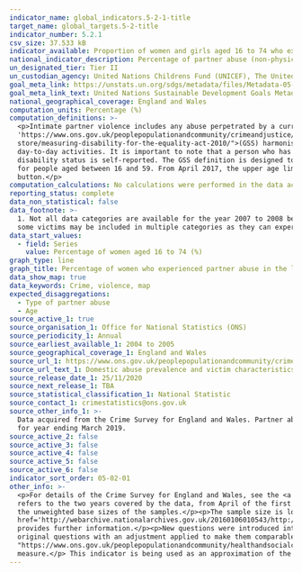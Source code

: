 ```yaml
---
indicator_name: global_indicators.5-2-1-title
target_name: global_targets.5-2-title
indicator_number: 5.2.1
csv_size: 37.533 kB
indicator_available: Proportion of women and girls aged 16 to 74 who experienced physical or sexual abuse by a partner in the last 12 months
national_indicator_description: Percentage of partner abuse (non-physical abuse, threats, force, sexual assault or stalking) in the last 12 months among women aged 16 to 74.
un_designated_tier: Tier II
un_custodian_agency: United Nations Childrens Fund (UNICEF), The United Nations Entity for Gender Equality and the Empowerment of Women (UN Women), United Nations Population Fund (UNFPA), World Health Organization (WHO), United Nations Office on Drugs and Crime (UNODC)  
goal_meta_link: https://unstats.un.org/sdgs/metadata/files/Metadata-05-02-01.pdf
goal_meta_link_text: United Nations Sustainable Development Goals Metadata (PDF 518 KB)
national_geographical_coverage: England and Wales
computation_units: Percentage (%)
computation_definitions: >-
  <p>Intimate partner violence includes any abuse perpetrated by a current or former partner. Any partner abuse includes non-physical abuse, threats, force, sexual assault or stalking. The Crime Survey for England and Wales <a href=
  'https://www.ons.gov.uk/peoplepopulationandcommunity/crimeandjustice/methodologies/userguidetocrimestatisticsforenglandandwales'>User guide</a> provides definitions of various types of domestic abuse. </p><p>Disability Status - The <a href="https://gss.civilservice.gov.uk/policy-
  store/measuring-disability-for-the-equality-act-2010/">(GSS) harmonised "core"</a> definition identifies a person as disabled if they have a physical or mental health condition or illness that has lasted or is expected to last 12 months or more. It must reduce their ability to carry-out
  day-to-day activities. It is important to note that a person who has a long-term illness that does not reduce their ability to carry-out day-to-day activities is not disabled under the definition. The GSS harmonised questions are asked of the respondent in the survey, meaning that
  disability status is self-reported. The GSS definition is designed to reflect the definitions that appear in legal terms in the Disability Discrimination Act 1995 (DDA) for Northern Ireland and the 2010 Equality Act for Great Britain.</p><p>Prior to April 2017, data are only presented
  for people aged between 16 and 59. From April 2017, the upper age limit for the self-completion module was increased to ask all respondents aged 16 to 74. Both series are included here to allow for  comparisons to be made over a longer time period and can be viewed by changing the Series
  button.</p>
computation_calculations: No calculations were performed in the data acquisition of this indicator as appropriate data was readily available in the final format specified by this indicator.
reporting_status: complete
data_non_statistical: false
data_footnote: >-
  1. Not all data categories are available for the year 2007 to 2008 because comparable questions on any domestic abuse, any partner abuse and any family abuse were not included in that year. 2. The sum of the overarching domestic abuse categories are not the sum of the sub-categories, as
  some victims may be included in multiple categories as they can experience more than one type of abuse. 3. Data for some ethnic groups are unavailable due to small sample sizes.
data_start_values:
  - field: Series
    value: Percentage of women aged 16 to 74 (%)
graph_type: line
graph_title: Percentage of women who experienced partner abuse in the last 12 months
data_show_map: true
data_keywords: Crime, violence, map
expected_disaggregations:
  - Type of partner abuse
  - Age
source_active_1: true
source_organisation_1: Office for National Statistics (ONS)
source_periodicity_1: Annual  
source_earliest_available_1: 2004 to 2005
source_geographical_coverage_1: England and Wales
source_url_1: https://www.ons.gov.uk/peoplepopulationandcommunity/crimeandjustice/datasets/domesticabuseprevalenceandvictimcharacteristicsappendixtables
source_url_text_1: Domestic abuse prevalence and victim characteristics - Appendix tables
source_release_date_1: 25/11/2020
source_next_release_1: TBA
source_statistical_classification_1: National Statistic
source_contact_1: crimestatistics@ons.gov.uk
source_other_info_1: >-
  Data acquired from the Crime Survey for England and Wales. Partner abuse data for 2019 to 2020 is taken from tables 3a, 3b, 6 and 7 in source for year ending March 2020. Parter abuse data for 2018 to 2019  is taken from tables 3a, 3b, 6a, 6b, 7a and 7b in previous publication of source
  for year ending March 2019.
source_active_2: false
source_active_3: false
source_active_4: false
source_active_5: false
source_active_6: false
indicator_sort_order: 05-02-01
other_info: >-
  <p>For details of the Crime Survey for England and Wales, see the <a href='https://www.ons.gov.uk/peoplepopulationandcommunity/crimeandjustice/methodologies/userguidetocrimestatisticsforenglandandwales'>user guide to crime statistics for England and Wales.</a></p><p>The year format
  refers to the two years covered by the data, from April of the first year to March of the following year. For example, 2018 to 2019 covers the period of April 2018 to March 2019.</p><p>For further information on the quality of the estimates please refer to the source data which provides
  the unweighted base sizes of the samples.</p><p>The sample size is lower between 2010 to 2011 and 2012 to 2013, and between 2017 to 2018 and 2018 to 2019 due to use of a split-sample experiment in these years. The methodological note titled <a
  href='http://webarchive.nationalarchives.gov.uk/20160106010543/http:/www.ons.gov.uk/ons/guide-method/method-quality/specific/crime-statistics-methodology/methodological-notes/split-sample-for-intimate-personal-violence-2013-14.pdf'>Split sample for intimate personal violence 2013-14</a>
  provides further information.</p><p>New questions were introduced into the survey in 2010 to 2011 and were further revised for the survey year 2012 to 2013. Estimates from 2012 to 2013 onwards are calculated using these new questions. Estimates for earlier years are calculated from the
  original questions with an adjustment applied to make them comparable to the new questions.</p><p>The Washington Group on Disability Statistics are often used to provide a cross-nationally comparable population-based measures of disability. Please see the article <a href =
  "https://www.ons.gov.uk/peoplepopulationandcommunity/healthandsocialcare/disability/articles/measuringdisabilitycomparingapproaches/2019-08-06">Measuring disability - comparing approaches</a> for a comparison between the GSS Harmonised measure (used here) and the Washington Group
  measure.</p> This indicator is being used as an approximation of the UN SDG Indicator. Where possible, we will work to identify or develop UK data to meet the global indicator specification. This indicator has been identified in collaboration with topic experts.
---
```

